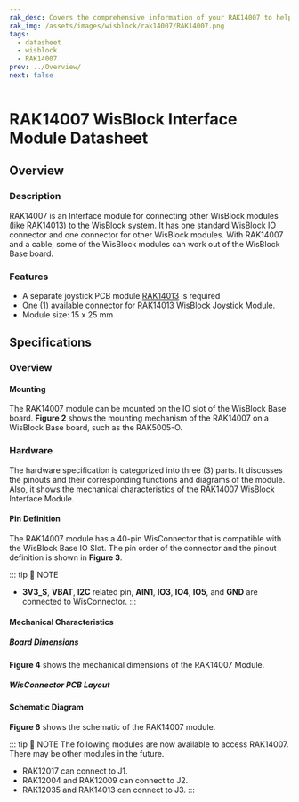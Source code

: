 ```yaml
---
rak_desc: Covers the comprehensive information of your RAK14007 to help you use it. This information includes technical specifications, characteristics, and requirements, and it also discusses the device components.
rak_img: /assets/images/wisblock/rak14007/RAK14007.png
tags:
  - datasheet
  - wisblock
  - RAK14007
prev: ../Overview/
next: false
---
```


# RAK14007 WisBlock Interface Module Datasheet

## Overview

<rk-img
  src="/assets/images/wisblock/rak14007/datasheet/rak14007_front_back.png"
  width="40%"
  caption="RAK14007 WisBlock Interface Module"
/>

### Description

RAK14007 is an Interface module for connecting other WisBlock modules (like RAK14013) to the WisBlock system. It has one standard WisBlock IO connector and one connector for other WisBlock modules. With RAK14007 and a cable, some of the WisBlock modules can work out of the WisBlock Base board.

### Features

- A separate joystick PCB module [RAK14013](/Product-Categories/WisBlock/RAK14013/Overview/) is required
- One (1) available connector for RAK14013 WisBlock Joystick Module.
- Module size: 15 x 25&nbsp;mm

## Specifications

### Overview

#### Mounting

The RAK14007 module can be mounted on the IO slot of the WisBlock Base board. **Figure 2** shows the mounting mechanism of the RAK14007 on a WisBlock Base board, such as the RAK5005-O.

<rk-img
  src="/assets/images/wisblock/rak14007/datasheet/image_mounting.png"
  width="60%"
  caption="RAK14007 mounting mechanism on a WisBlock Base module"
/>

### Hardware

The hardware specification is categorized into three (3) parts. It discusses the pinouts and their corresponding functions and diagrams of the module. Also, it shows the mechanical characteristics of the RAK14007 WisBlock Interface Module.


#### Pin Definition

The RAK14007 module has a 40-pin WisConnector that is compatible with the WisBlock Base IO Slot. The pin order of the connector and the pinout definition is shown in **Figure 3**.

<rk-img
  src="/assets/images/wisblock/rak14007/datasheet/rak14007-pinout.svg"
  width="65%"
  caption="RAK14007 Pinout Schematic"
/>

::: tip 📝 NOTE
- **3V3_S**, **VBAT**, **I2C** related pin, **AIN1**, **IO3**, **IO4**, **IO5**, and **GND** are connected to WisConnector.
:::

#### Mechanical Characteristics

##### Board Dimensions

**Figure 4** shows the mechanical dimensions of the RAK14007 Module.

<rk-img
  src="/assets/images/wisblock/rak14007/datasheet/mechanical-dimensions.png"
  width="75%"
  caption="RAK14007 mechanical dimensions"
/>

##### WisConnector PCB Layout

<rk-img
  src="/assets/images/wisblock/rak14007/datasheet/wisconnector-pcb.png"
  width="100%"
  caption="WisConnector PCB footprint and recommendations"
/>

#### Schematic Diagram

**Figure 6** shows the schematic of the RAK14007 module.

<rk-img
  src="/assets/images/wisblock/rak14007/datasheet/rak14007_schematic_diagram.png"
  width="70%"
  caption="RAK14007 WisBlock Interface Module schematics"
/>

::: tip 📝 NOTE
The following modules are now available to access RAK14007. There may be other modules in the future.

- RAK12017 can connect to J1.
- RAK12004 and RAK12009 can connect to J2.
- RAK12035 and RAK14013  can connect to J3.
:::